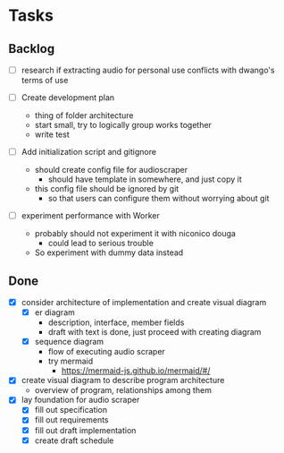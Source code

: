 # Tasks

## Backlog
- [ ] research if extracting audio for personal use conflicts with dwango's terms of use

- [ ] Create development plan
  - thing of folder architecture
  - start small, try to logically group works together
  - write test

- [ ] Add initialization script and gitignore
  - should create config file for audioscraper
    - should have template in somewhere, and just copy it
  - this config file should be ignored by git
    - so that users can configure them without worrying about git

- [ ] experiment performance with Worker
  - probably should not experiment it with niconico douga
    - could lead to serious trouble
  - So experiment with dummy data instead

## Done
- [x] consider architecture of implementation and create visual diagram
  - [x] er diagram
    - description, interface, member fields
    - draft with text is done, just proceed with creating diagram
  - [x] sequence diagram
    - flow of executing audio scraper
    - try mermaid
      - https://mermaid-js.github.io/mermaid/#/
- [x] create visual diagram to describe program architecture
  - overview of program, relationships among them
- [x] lay foundation for audio scraper
  - [x] fill out specification
  - [x] fill out requirements
  - [x] fill out draft implementation
  - [x] create draft schedule
